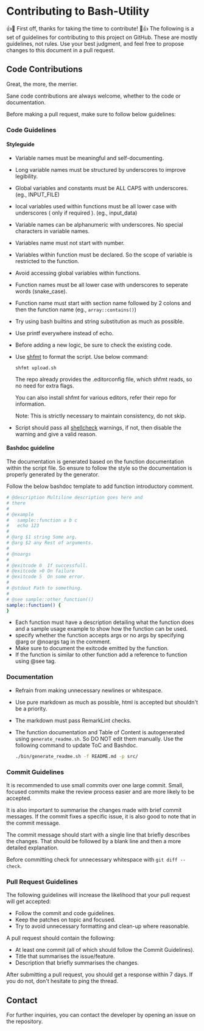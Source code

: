 # Contributing to Bash-Utility

:+1::tada: First off, thanks for taking the time to contribute! :tada::+1:
The following is a set of guidelines for contributing to this project on GitHub. These are mostly guidelines, not rules. Use your best judgment, and feel free to propose changes to this document in a pull request.

## Code Contributions

Great, the more, the merrier.

Sane code contributions are always welcome, whether to the code or documentation.

Before making a pull request, make sure to follow below guidelines:

### Code Guidelines

#### Styleguide
- Variable names must be meaningful and self-documenting.
- Long variable names must be structured by underscores to improve legibility.
- Global variables and constants must be ALL CAPS with underscores. (eg., INPUT_FILE)
- local variables used within functions must be all lower case with underscores ( only if required ). (eg., input_data)
- Variable names can be alphanumeric with underscores. No special characters in variable names.
- Variables name must not start with number.
- Variables within function must be declared. So the scope of variable is restricted to the function.
- Avoid accessing global variables within functions.
- Function names must be all lower case with underscores to seperate words (snake_case).
- Function name must start with section name followed by 2 colons and then the function name  (eg., `array::contains()`)
- Try using bash builtins and string substitution as much as possible.
- Use printf everywhere instead of echo.
- Before adding a new logic, be sure to check the existing code.
- Use [shfmt](https://github.com/mvdan/sh) to format the script. Use below command:

    ```shell
    shfmt upload.sh
    ```

    The repo already provides the .editorconfig file, which shfmt reads, so no need for extra flags.

    You can also install shfmt for various editors, refer their repo for information.

    Note: This is strictly necessary to maintain consistency, do not skip.

-   Script should pass all [shellcheck](https://www.shellcheck.net/) warnings, if not, then disable the warning and give a valid reason.
#### Bashdoc guideline
The documentation is generated based on the function documentation within the script file. So ensure to follow the style so the documentation is 
properly generated by the generator.

Follow the below bashdoc template to add function introductory comment.
```bash
# @description Multiline description goes here and
# there
#
# @example
#   sample::function a b c
#   echo 123
#
# @arg $1 string Some arg.
# @arg $2 any Rest of arguments.
#
# @noargs
#
# @exitcode 0  If successfull.
# @exitcode >0 On failure
# @exitcode 5  On some error.
#
# @stdout Path to something.
#
# @see sample::other_function(()
sample::function() {
}
```

- Each function must have a description detailing what the function does and a sample usage example to show how the function can be used.
- specify whether the function accepts args or no args by specifying @arg or @noargs tag in the comment.
- Make sure to document the exitcode emitted by the function.
- If the function is similar to other function add a reference to function using @see tag.

### Documentation
- Refrain from making unnecessary newlines or whitespace.
- Use pure markdown as much as possible, html is accepted but shouldn't be a priority.
- The markdown must pass RemarkLint checks.
- The function documentation and Table of Content is autogenerated using `generate_readme.sh`. So DO NOT edit them manually. Use the following command to update ToC and Bashdoc.
  
  ```bash
  ./bin/generate_readme.sh -f README.md -p src/
  ```

### Commit Guidelines

It is recommended to use small commits over one large commit. Small, focused commits make the review process easier and are more likely to be accepted.

It is also important to summarise the changes made with brief commit messages. If the commit fixes a specific issue, it is also good to note that in the commit message.

The commit message should start with a single line that briefly describes the changes. That should be followed by a blank line and then a more detailed explanation.

Before committing check for unnecessary whitespace with `git diff --check`.

### Pull Request Guidelines

The following guidelines will increase the likelihood that your pull request will get accepted:

- Follow the commit and code guidelines.
- Keep the patches on topic and focused.
- Try to avoid unnecessary formatting and clean-up where reasonable.

A pull request should contain the following:

- At least one commit (all of which should follow the Commit Guidelines).
- Title that summarises the issue/feature.
- Description that briefly summarises the changes.

After submitting a pull request, you should get a response within 7 days. If you do not, don't hesitate to ping the thread.

## Contact

For further inquiries, you can contact the developer by opening an issue on the repository.
